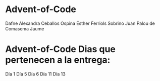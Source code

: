 # Advent-of-Code
Dafne Alexandra Ceballos Ospina 
Esther Ferriols Sobrino
Juan Palou de Comasema Jaume 


# Advent-of-Code Dias que pertenecen a la entrega:
  Día 1 
  Día 5
  Día 6
  Día 11
  Día 13

